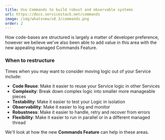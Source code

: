 ```yaml
---
title: Use Commands to build robust and observable systems
url: https://docs.servicestack.net/commands
image: /img/whatsnew/v8.3/commands.png
order: 2
---
```


How code-bases are structured is largely a matter of developer preference, however we believe we've also been able to 
add value in this area with the new appealing managed Commands Feature.

### When to restructure

Times when you may want to consider moving logic out of your Service include:

- **Code Reuse**: Make it easier to reuse your Service logic in other Services
- **Complexity**: Break down complex logic into smaller more manageable pieces
- **Testability**: Make it easier to test your Logic in isolation
- **Observability**: Make it easier to log and monitor
- **Robustness**: Make it easier to handle, retry and recover from errors
- **Flexibility**: Make it easier to run in parallel or in a different managed thread

We'll look at how the new **Commands Feature** can help in these areas.